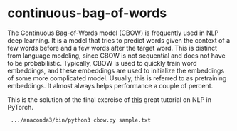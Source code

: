 # continuous-bag-of-words
The Continuous Bag-of-Words model (CBOW) is frequently used in NLP deep learning. It is a model that tries to predict words given the context of a few words before and a few words after the target word.
This is distinct from language modeling, since CBOW is not sequential and does not have to be probabilistic. Typically, CBOW is used to quickly train word embeddings, and these embeddings are used to initialize the embeddings of some more complicated model. Usually, this is referred to as pretraining embeddings. It almost always helps performance a couple of percent.

This is the solution of the final exercise of [this](http://pytorch.org/tutorials/beginner/deep_learning_nlp_tutorial.html) great tutorial on NLP in PyTorch.

     .../anaconda3/bin/python3 cbow.py sample.txt 